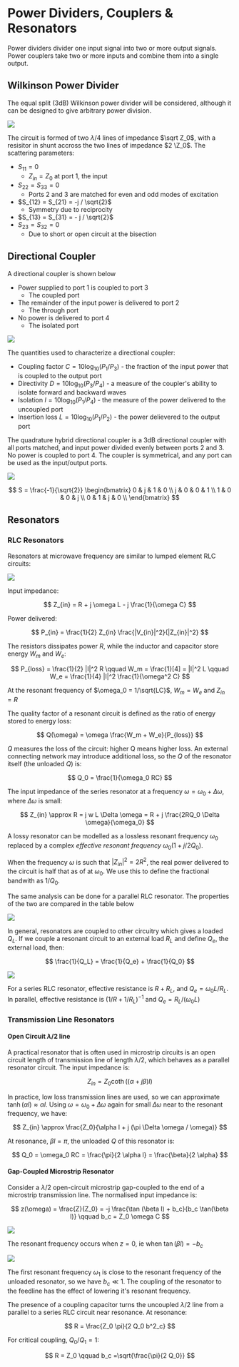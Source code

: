 # Power Dividers, Couplers & Resonators

Power dividers divider one input signal into two or more output signals. Power couplers take two or more inputs and combine them into a single output.

## Wilkinson Power Divider

The equal split (3dB) Wilkinson power divider will be considered, although it can be designed to give arbitrary power division.

![](./img/wilkinson-1.png)

The circuit is formed of two $\lambda /4$ lines of impedance $\sqrt Z_0$, with a resisitor in shunt accross the two lines of impedance $2 \Z_0$. The scattering parameters:

- $S_{11} = 0$
  - $Z_{in} = Z_0$ at port 1, the input
- $S_{22} = S_{33} = 0$
  - Ports 2 and 3 are matched for even and odd modes of excitation
- $S_{12} = S_{21} = -j / \sqrt{2}$
  - Symmetry due to reciprocity
- $S_{13} = S_{31} = - j / \sqrt{2}$
- $S_{23} = S_{32} = 0$
  - Due to short or open circuit at the bisection

## Directional Coupler

A directional coupler is shown below

- Power supplied to port 1 is coupled to port 3
  - The coupled port
- The remainder of the input power is delivered to port 2
  - The through port
- No power is delivered to port 4
  - The isolated port

![](./img/coupler.png)

The quantities used to characterize a directional coupler:

- Coupling factor $C = 10 \log_{10}(P_1/P_3)$ - the fraction of the input power that is coupled to the output port
- Directivity $D = 10 \log_{10}(P_3/P_4)$ - a measure of the coupler's ability to isolate forward and backward waves
- Isolation $I = 10 \log_{10}(P_1/P_4)$ - the measure of the power delivered to the uncoupled port
- Insertion loss $L = 10 \log_{10}(P_1/P_2)$ - the power delievered to the output port

The quadrature hybrid directional coupler is a 3dB directional coupler with all ports matched, and input power divided evenly between ports 2 and 3. No power is coupled to port 4. The coupler is symmetrical, and any
port can be used as the input/output ports.

![](./img/quadrature-coupler.png)

$$
S = \frac{-1}{\sqrt{2}}
\begin{bmatrix}
0 & j & 1 & 0 \\
j & 0 & 0 & 1 \\
1 & 0 & 0 & j \\
0 & 1 & j & 0 \\
\end{bmatrix}
$$

## Resonators

### RLC Resonators

Resonators at microwave frequency are similar to lumped element RLC circuits:

![](./img/lumped-resonator.png)

Input impedance:

$$
Z_{in} = R + j \omega L - j \frac{1}{\omega C}
$$

Power delivered:

$$
P_{in} = \frac{1}{2} Z_{in} \frac{|V_{in}|^2}{|Z_{in}|^2}
$$

The resistors dissipates power $R$, while the inductor and capacitor store energy $W_m$ and $W_e$:

$$
P_{loss} = \frac{1}{2} |I|^2 R \qquad W_m = \frac{1}[4] = |I|^2 L \qquad W_e = \frac{1}{4} |I|^2 \frac{1}{\omega^2 C}
$$

At the resonant frequency of $\omega_0 = 1/\sqrt{LC}$, $W_m = W_e$ and $Z_{in} = R$

The quality factor of a resonant circuit is defined as the ratio of energy stored to energy loss:

$$
Q(\omega) = \omega \frac{W_m + W_e}{P_{loss}}
$$

$Q$ measures the loss of the circuit: higher Q means higher loss. An external connecting network may introduce additional loss, so the $Q$ of the resonator itself (the unloaded $Q$) is:

$$
Q_0 = \frac{1}{\omega_0 RC}
$$

The input impedance of the series resonator at a frequency $\omega = \omega_0 + \Delta \omega$, where $\Delta\omega$ is small:

$$
Z_{in} \approx R = j w L \Delta \omega = R + j \frac{2RQ_0 \Delta \omega}{\omega_0}
$$

A lossy resonator can be modelled as a lossless resonant frequency $\omega_0$ replaced by a complex _effective resonant frequency_ $\omega_0(1 + j/2Q_0)$.

When the frequency $\omega$ is such that $|Z_{in}|^2 = 2 R^2$, the real power delivered to the circuit is half that as of at $\omega_0$. We use this to define the fractional bandwith as $1/Q_0$.

The same analysis can be done for a parallel RLC resonator. The properties of the two are compared in the table below

![](./img/rlc-table.png)

In general, resonators are coupled to other circuitry which gives a loaded $Q_L$. If we couple a resonant circuit to an external load $R_L$ and define $Q_e$, the external load, then:

$$
\frac{1}{Q_L} = \frac{1}{Q_e} + \frac{1}{Q_0}
$$

![](./img/qe.png)

For a series RLC resonator, effective resistance is $R +R_L$, and $Q_e = \omega_0 L/R_L$. In parallel, effective resistance is $(1/R + 1/R_L)^{-1}$ and $Q_e = R_L / (\omega_0L)$

### Transmission Line Resonators

#### Open Circuit $\lambda/2$ line

A practical resonator that is often used in microstrip circuits is an open circuit length of transmission line of length $\lambda /2$, which behaves as a parallel resonator circuit. The input impedance is:

$$
Z_{in} = Z_0 \coth ((\alpha + j \beta) l)
$$

In practice, low loss transmission lines are used, so we can approximate $\tanh(\alpha l) \approx \alpha l$. Using $\omega = \omega_0 + \Delta \omega$ again for small $\Delta\omega$ near to the resonant frequency, we have:

$$
Z_{in} \approx \frac{Z_0}{\alpha l + j (\pi \Delta \omega / \omega)}
$$

At resonance, $\beta l = \pi$, the unloaded $Q$ of this resonator is:

$$
Q_0 = \omega_0 RC = \frac{\pi}{2 \alpha l} = \frac{\beta}{2 \alpha}
$$

#### Gap-Coupled Microstrip Resonator

Consider a $\lambda/2$ open-circuit microstrip gap-coupled to the end of a microstrip transmission line. The normalised input impedance is:

$$
z(\omega) = \frac{Z}{Z_0} = -j \frac{\tan (\beta l) + b_c}{b_c \tan(\beta l)} \qquad b_c = Z_0 \omega C
$$

![](./img/gap-coupled.png)

The resonant frequency occurs when $z=0$, ie when $\tan (\beta l) = -b_c$

![](./img/gap-resonance.png)

The first resonant frequency $\omega_1$ is close to the resonant frequency of the unloaded resonator, so we have $b_c \ll 1$. The coupling of the resonator to the feedline has the effect of lowering it's resonant frequency.

The presence of a coupling capacitor turns the uncoupled $\lambda/2$ line from a parallel to a series RLC circuit near resonance. At resonance:

$$
R = \frac{Z_0 \pi}{2 Q_0 b^2_c}
$$

For critical coupling, $Q_0/Q_1 = 1$:

$$
R = Z_0 \qquad b_c =\sqrt{\frac{\pi}{2 Q_0}}
$$
